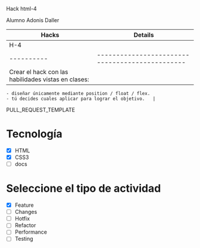 Hack html-4

Alumno Adonis Daller


|Hacks | Details | 
|----------|-----------------------------------------------|
| H-4      |                                               |
|----------|-----------------------------------------------|
|Crear el hack con las habilidades vistas en clases:
    - diseñar únicamente mediante position / float / flex.
    - tú decides cuales aplicar para lograr el objetivo.   |



PULL_REQUEST_TEMPLATE
# Tecnología
- [X] HTML
- [X] CSS3
- [ ] docs

# Seleccione el tipo de actividad
- [X] Feature
- [ ] Changes
- [ ] Hotfix
- [ ] Refactor
- [ ] Performance
- [ ] Testing